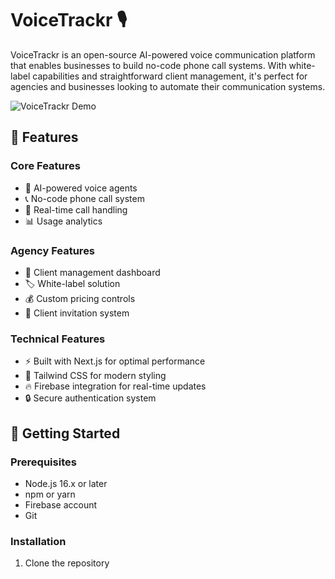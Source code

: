 # VoiceTrackr 🎙️

VoiceTrackr is an open-source AI-powered voice communication platform that enables businesses to build no-code phone call systems. With white-label capabilities and straightforward client management, it's perfect for agencies and businesses looking to automate their communication systems.

![VoiceTrackr Demo](demo.gif)

## 🌟 Features

### Core Features

- 🤖 AI-powered voice agents
- 📞 No-code phone call system
- 🔄 Real-time call handling
- 📊 Usage analytics

### Agency Features

- 👥 Client management dashboard
- 🏷️ White-label solution
- 💰 Custom pricing controls
- 📧 Client invitation system

### Technical Features

- ⚡ Built with Next.js for optimal performance
- 🎨 Tailwind CSS for modern styling
- 🔥 Firebase integration for real-time updates
- 🔒 Secure authentication system

## 🚀 Getting Started

### Prerequisites

- Node.js 16.x or later
- npm or yarn
- Firebase account
- Git

### Installation

1. Clone the repository
